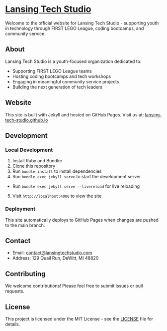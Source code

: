 # [Lansing Tech Studio](https://lansingtechstudio.com)

Welcome to the official website for Lansing Tech Studio - supporting youth in technology through FIRST LEGO League, coding bootcamps, and community service.

## About

Lansing Tech Studio is a youth-focused organization dedicated to:
- Supporting FIRST LEGO League teams
- Hosting coding bootcamps and tech workshops
- Engaging in meaningful community service projects
- Building the next generation of tech leaders

## Website

This site is built with Jekyll and hosted on GitHub Pages. Visit us at: [lansing-tech-studio.github.io](https://lansing-tech-studio.github.io)

## Development

### Local Development

1. Install Ruby and Bundler
2. Clone this repository
3. Run `bundle install` to install dependencies
4. Run `bundle exec jekyll serve` to start the development server
  * Run `bundle exec jekyll serve --livereload` for live reloading
5. Visit `http://localhost:4000` to view the site

### Deployment

This site automatically deploys to GitHub Pages when changes are pushed to the main branch.

## Contact

- Email: contact@lansingtechstudio.com
- Address: 129 Quail Run, DeWitt, MI 48820

## Contributing

We welcome contributions! Please feel free to submit issues or pull requests.

## License

This project is licensed under the MIT License - see the [LICENSE](LICENSE) file for details.
